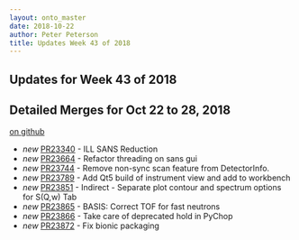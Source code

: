 ```yaml
---
layout: onto_master
date: 2018-10-22
author: Peter Peterson
title: Updates Week 43 of 2018
---
```

Updates for Week 43 of 2018
---------------------------

Detailed Merges for Oct 22 to 28, 2018
--------------------------------------
[on github](https://github.com/mantidproject/mantid/pulls?q=is%3Apr+merged%3A2018-10-23..2018-10-28)

* *new* [PR23340](https://github.com/mantidproject/mantid/pull/23340) - ILL SANS Reduction
* *new* [PR23664](https://github.com/mantidproject/mantid/pull/23664) - Refactor threading on sans gui
* *new* [PR23744](https://github.com/mantidproject/mantid/pull/23744) - Remove non-sync scan feature from DetectorInfo.
* *new* [PR23789](https://github.com/mantidproject/mantid/pull/23789) - Add Qt5 build of instrument view and add to workbench
* *new* [PR23851](https://github.com/mantidproject/mantid/pull/23851) - Indirect  - Separate plot contour and spectrum options for S(Q,w) Tab
* *new* [PR23865](https://github.com/mantidproject/mantid/pull/23865) - BASIS: Correct TOF for fast neutrons
* *new* [PR23866](https://github.com/mantidproject/mantid/pull/23866) - Take care of deprecated hold in PyChop
* *new* [PR23872](https://github.com/mantidproject/mantid/pull/23872) - Fix bionic packaging
